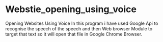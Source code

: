 # Webstie_opening_using_voice
Opening Websites Using Voice
In this program i have used Google Api to recognise the speech of the speech and then Web browser Module to target that text so it will open that file in Google Chrome Browser.

